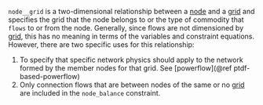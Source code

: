 `node__grid` is a two-dimensional relationship between a [node](@ref) and a [grid](@ref) and specifies the grid that the node belongs to or the type of commodity that `flows` to or from the node. Generally, since flows are not dimensioned by [grid](@ref), this has no meaning in terms of the variables and constraint equations. However, there are two specific uses for this relationship:
1. To specify that specific network physics should apply to the network formed by the member nodes for that grid. See [powerflow](@ref ptdf-based-powerflow)
2. Only connection flows that are between nodes of the same or no [grid](@ref) are included in the `node_balance` constraint.
